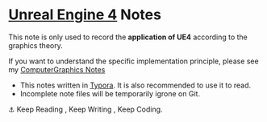 # [Unreal Engine 4](https://www.unrealengine.com/) Notes

This note is only used to record the **application of UE4** according to the graphics theory.

If you want to understand the specific implementation principle, please see my [ComputerGraphics Notes](../ComputerGraphics(OpenGL)/README.md)

- This notes written in [Typora](https://www.typora.io/). It is also recommended to use it to read.
- Incomplete note files will be temporarily igrone on Git.















⚓️ Keep Reading , Keep Writing , Keep Coding.
